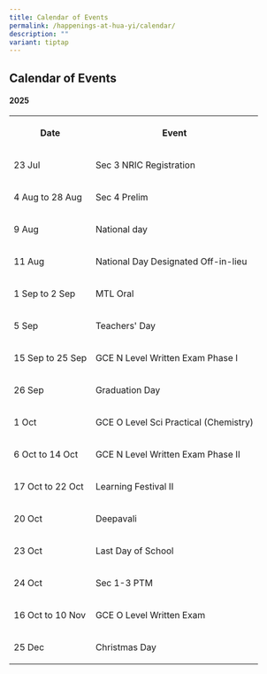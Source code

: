 ```yaml
---
title: Calendar of Events
permalink: /happenings-at-hua-yi/calendar/
description: ""
variant: tiptap
---
```

<h2>Calendar of Events</h2>
<h4>2025</h4>
<table style="minWidth: 50px">
<colgroup>
<col>
<col>
</colgroup>
<tbody>
<tr>
<th rowspan="1" colspan="1">
<p>Date</p>
</th>
<th rowspan="1" colspan="1">
<p>Event</p>
</th>
</tr>
<tr>
<td rowspan="1" colspan="1">
<p>23 Jul</p>
</td>
<td rowspan="1" colspan="1">
<p>Sec 3 NRIC Registration</p>
</td>
</tr>
<tr>
<td rowspan="1" colspan="1">
<p>4 Aug to 28 Aug</p>
</td>
<td rowspan="1" colspan="1">
<p>Sec 4 Prelim</p>
</td>
</tr>
<tr>
<td rowspan="1" colspan="1">
<p>9 Aug</p>
</td>
<td rowspan="1" colspan="1">
<p>National day</p>
</td>
</tr>
<tr>
<td rowspan="1" colspan="1">
<p>11 Aug</p>
</td>
<td rowspan="1" colspan="1">
<p>National Day Designated Off-in-lieu</p>
</td>
</tr>
<tr>
<td rowspan="1" colspan="1">
<p>1 Sep to 2 Sep</p>
</td>
<td rowspan="1" colspan="1">
<p>MTL Oral</p>
</td>
</tr>
<tr>
<td rowspan="1" colspan="1">
<p>5 Sep</p>
</td>
<td rowspan="1" colspan="1">
<p>Teachers' Day</p>
</td>
</tr>
<tr>
<td rowspan="1" colspan="1">
<p>15 Sep to 25 Sep</p>
</td>
<td rowspan="1" colspan="1">
<p>GCE N Level Written Exam Phase I</p>
</td>
</tr>
<tr>
<td rowspan="1" colspan="1">
<p>26 Sep</p>
</td>
<td rowspan="1" colspan="1">
<p>Graduation Day</p>
</td>
</tr>
<tr>
<td rowspan="1" colspan="1">
<p>1 Oct</p>
</td>
<td rowspan="1" colspan="1">
<p>GCE O Level Sci Practical (Chemistry)</p>
</td>
</tr>
<tr>
<td rowspan="1" colspan="1">
<p>6 Oct to 14 Oct</p>
</td>
<td rowspan="1" colspan="1">
<p>GCE N Level Written Exam Phase II</p>
</td>
</tr>
<tr>
<td rowspan="1" colspan="1">
<p>17 Oct to 22 Oct</p>
</td>
<td rowspan="1" colspan="1">
<p>Learning Festival II</p>
</td>
</tr>
<tr>
<td rowspan="1" colspan="1">
<p>20 Oct</p>
</td>
<td rowspan="1" colspan="1">
<p>Deepavali</p>
</td>
</tr>
<tr>
<td rowspan="1" colspan="1">
<p>23 Oct</p>
</td>
<td rowspan="1" colspan="1">
<p>Last Day of School</p>
</td>
</tr>
<tr>
<td rowspan="1" colspan="1">
<p>24 Oct</p>
</td>
<td rowspan="1" colspan="1">
<p>Sec 1-3 PTM</p>
</td>
</tr>
<tr>
<td rowspan="1" colspan="1">
<p>16 Oct to 10 Nov</p>
</td>
<td rowspan="1" colspan="1">
<p>GCE O Level Written Exam</p>
</td>
</tr>
<tr>
<td rowspan="1" colspan="1">
<p>25 Dec</p>
</td>
<td rowspan="1" colspan="1">
<p>Christmas Day</p>
</td>
</tr>
</tbody>
</table>
<p></p>
<p></p>